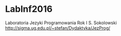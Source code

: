 # LabInf2016
Laboratoria Jezyki Programowania Rok I
S. Sokolowski
http://sigma.ug.edu.pl/~stefan/Dydaktyka/JezProg/
